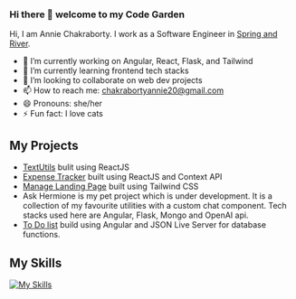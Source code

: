 ### Hi there 👋 welcome to my Code Garden

Hi, I am Annie Chakraborty. I work as a Software Engineer in [Spring and River](https://springandriver.com/). 

- 🔭 I’m currently working on Angular, React, Flask, and Tailwind
- 🌱 I’m currently learning frontend tech stacks
- 👯 I’m looking to collaborate on web dev projects
- 📫 How to reach me: chakrabortyannie20@gmail.com
- 😄 Pronouns: she/her
- ⚡ Fun fact: I love cats

## My Projects
- [TextUtils](https://github.com/anniechakraborty/textutils) bulit using ReactJS
- [Expense Tracker](https://github.com/anniechakraborty/expense-tracker) built using ReactJS and Context API
- [Manage Landing Page](https://github.com/anniechakraborty/manage-landing-page) built using Tailwind CSS
- Ask Hermione is my pet project which is under development. It is a collection of my favourite utilities with a custom chat component. Tech stacks used here are Angular, Flask, Mongo and OpenAI api.
- [To Do list](https://github.com/anniechakraborty/angularcrash_todolist) build using Angular and JSON Live Server for database functions.

## My Skills

[![My Skills](https://skillicons.dev/icons?i=js,html,css,angular,py,flask,tailwind,react)](https://skillicons.dev)

<!--
**anniechakraborty/anniechakraborty** is a ✨ _special_ ✨ repository because its `README.md` (this file) appears on your GitHub profile.

Here are some ideas to get you started:

- 🔭 I’m currently working on ...
- 🌱 I’m currently learning ...
- 👯 I’m looking to collaborate on ...
- 🤔 I’m looking for help with ...
- 💬 Ask me about ...
- 📫 How to reach me: ...
- 😄 Pronouns: ...
- ⚡ Fun fact: ...
-->
